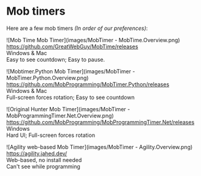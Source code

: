 # Mob timers
Here are a few mob timers *(In order of our preferences)*:

![Mob Time Mob Timer](images/MobTimer - MobTime.Overview.png)
https://github.com/GreatWebGuy/MobTime/releases  
Windows & Mac  
Easy to see countdown; Easy to pause.

![Mobtimer.Python Mob Timer](images/MobTimer - MobTimer.Python.Overview.png)
https://github.com/MobProgramming/MobTimer.Python/releases  
Windows & Mac  
Full-screen forces rotation; Easy to see countdown

![Original Hunter Mob Timer](images/MobTimer - MobProgrammingTimer.Net.Overview.png)
https://github.com/MobProgramming/MobProgrammingTimer.Net/releases  
Windows  
Hard UI; Full-screen forces rotation

![Agility web-based Mob Timer](images/MobTimer - Agility.Overview.png)
https://agility.jahed.dev/  
Web-based, no install needed  
Can't see while programming
